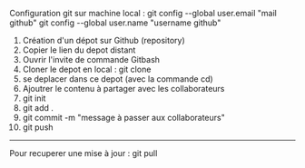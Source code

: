 Configuration git sur machine local :
git config --global user.email "mail github"
git config --global user.name "username github"

1. Création d'un dépot sur Github (repository)
2. Copier le lien du depot distant
3. Ouvrir l'invite de commande Gitbash
4. Cloner le depot en local : git clone <lien>
5. se deplacer dans ce depot (avec la commande cd)
6. Ajoutrer le contenu à partager avec les collaborateurs
7. git init
8. git add .
9. git commit -m "message à passer aux collaborateurs" 
10. git push

-------
Pour recuperer une mise à jour :
git pull
